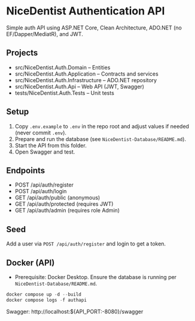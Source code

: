 # NiceDentist Authentication API

Simple auth API using ASP.NET Core, Clean Architecture, ADO.NET (no EF/Dapper/MediatR), and JWT.

## Projects
- src/NiceDentist.Auth.Domain – Entities
- src/NiceDentist.Auth.Application – Contracts and services
- src/NiceDentist.Auth.Infrastructure – ADO.NET repository
- src/NiceDentist.Auth.Api – Web API (JWT, Swagger)
- tests/NiceDentist.Auth.Tests – Unit tests

## Setup
1. Copy `.env.example` to `.env` in the repo root and adjust values if needed (never commit `.env`).
2. Prepare and run the database (see `NiceDentist-Database/README.md`).
3. Start the API from this folder.
4. Open Swagger and test.

## Endpoints
- POST /api/auth/register
- POST /api/auth/login
- GET /api/auth/public (anonymous)
- GET /api/auth/protected (requires JWT)
- GET /api/auth/admin (requires role Admin)

## Seed
Add a user via `POST /api/auth/register` and login to get a token.

## Docker (API)
- Prerequisite: Docker Desktop. Ensure the database is running per `NiceDentist-Database/README.md`.

```powershell
docker compose up -d --build
docker compose logs -f authapi
```

Swagger: http://localhost:${API_PORT:-8080}/swagger
